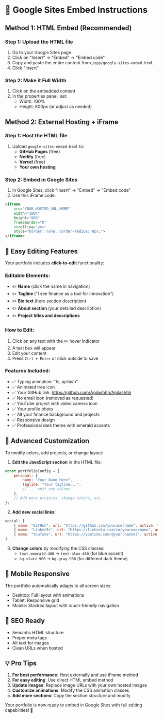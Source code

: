# 🚀 Google Sites Embed Instructions

## Method 1: HTML Embed (Recommended)

### Step 1: Upload the HTML file
1. Go to your Google Sites page
2. Click on "Insert" → "Embed" → "Embed code"
3. Copy and paste the entire content from `/app/google-sites-embed.html`
4. Click "Insert"

### Step 2: Make it Full Width
1. Click on the embedded content
2. In the properties panel, set:
   - Width: 100%
   - Height: 800px (or adjust as needed)

## Method 2: External Hosting + iFrame

### Step 1: Host the HTML file
1. Upload `google-sites-embed.html` to:
   - **GitHub Pages** (free)
   - **Netlify** (free)
   - **Vercel** (free)
   - **Your own hosting**

### Step 2: Embed in Google Sites
1. In Google Sites, click "Insert" → "Embed" → "Embed code"
2. Use this iFrame code:

```html
<iframe 
    src="YOUR_HOSTED_URL_HERE" 
    width="100%" 
    height="800" 
    frameborder="0" 
    scrolling="yes"
    style="border: none; border-radius: 8px;">
</iframe>
```

## 🎨 Easy Editing Features

Your portfolio includes **click-to-edit** functionality:

### Editable Elements:
- ✏️ **Name** (click the name in navigation)
- ✏️ **Tagline** ("I see finance as a tool for innovation")
- ✏️ **Bio text** (hero section description)
- ✏️ **About section** (your detailed description)
- ✏️ **Project titles and descriptions**

### How to Edit:
1. Click on any text with the ✏️ hover indicator
2. A text box will appear
3. Edit your content
4. Press `Ctrl + Enter` or click outside to save

### Features Included:
- ✅ Typing animation: "hi, apilash" 
- ✅ Animated tree icon
- ✅ Your GitHub link: https://github.com/Apilashhh/Apilashhh
- ✅ No email icon (removed as requested)
- ✅ YouTube project with video camera icon
- ✅ Your profile photo
- ✅ All your finance background and projects
- ✅ Responsive design
- ✅ Professional dark theme with emerald accents

## 🔧 Advanced Customization

To modify colors, add projects, or change layout:

1. **Edit the JavaScript section** in the HTML file:
```javascript
const portfolioConfig = {
    personal: {
        name: "Your Name Here",
        tagline: "Your tagline...",
        // ... edit any values
    },
    // Add more projects, change colors, etc.
};
```

2. **Add new social links**:
```javascript
social: [
    { name: "GitHub", url: "https://github.com/yourusername", active: true },
    { name: "LinkedIn", url: "https://linkedin.com/in/yourusername", active: true },
    { name: "YouTube", url: "https://youtube.com/@yourchannel", active: true }
]
```

3. **Change colors** by modifying the CSS classes:
   - `text-emerald-400` → `text-blue-400` (for blue accent)
   - `bg-slate-900` → `bg-gray-900` (for different dark theme)

## 📱 Mobile Responsive
The portfolio automatically adapts to all screen sizes:
- Desktop: Full layout with animations
- Tablet: Responsive grid
- Mobile: Stacked layout with touch-friendly navigation

## 🎯 SEO Ready
- Semantic HTML structure
- Proper meta tags
- Alt text for images
- Clean URLs when hosted

## 💡 Pro Tips

1. **For best performance**: Host externally and use iFrame method
2. **For easy editing**: Use direct HTML embed method
3. **Update images**: Replace image URLs with your own hosted images
4. **Customize animations**: Modify the CSS animation classes
5. **Add more sections**: Copy the section structure and modify

Your portfolio is now ready to embed in Google Sites with full editing capabilities! 🎉